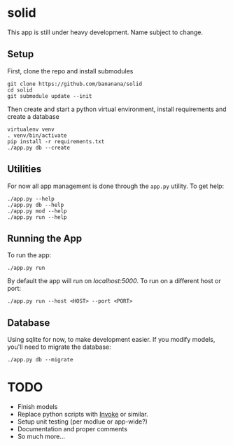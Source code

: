 # solid

This app is still under heavy development. Name subject to change.

## Setup

First, clone the repo and install submodules

    git clone https://github.com/bananana/solid
    cd solid
    git submodule update --init

Then create and start  a python virtual environment, install requirements and create a database

    virtualenv venv
    . venv/bin/activate
    pip install -r requirements.txt
    ./app.py db --create

## Utilities

For now all app management is done through the `app.py` utility. To get help:

    ./app.py --help
    ./app.py db --help
    ./app.py mod --help
    ./app.py run --help

## Running the App

To run the app:

    ./app.py run

By default the app will run on *localhost:5000*. To run on a different host or port:

    ./app.py run --host <HOST> --port <PORT>

## Database

Using sqlite for now, to make development easier. If you modify models, you'll need to migrate the database:

    ./app.py db --migrate

# TODO
* Finish models
* Replace python scripts with [Invoke](http://docs.pyinvoke.org/en/latest/) or similar.
* Setup unit testing (per modlue or app-wide?)
* Documentation and proper comments
* So much more...
